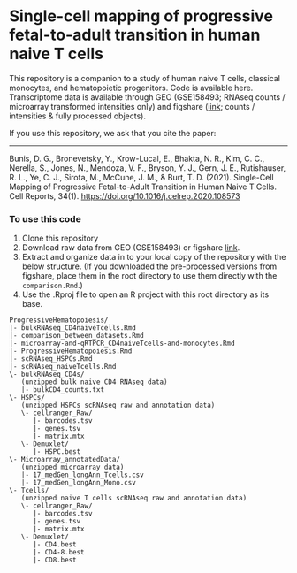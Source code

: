 # Single-cell mapping of progressive fetal-to-adult transition in human naive T cells

This repository is a companion to a study of human naive T cells, classical monocytes, and hematopoietic progenitors. Code is available here. Transcriptome data is available through GEO (GSE158493; RNAseq counts / microarray transformed intensities only) and figshare ([link](https://figshare.com/projects/Single-cell_mapping_of_progressive_fetal-to-adult_transition_in_human_hematopoiesis/76143); counts / intensities & fully processed objects).

If you use this repository, we ask that you cite the paper:

---

Bunis, D. G., Bronevetsky, Y., Krow-Lucal, E., Bhakta, N. R., Kim, C. C., Nerella, S., Jones, N., Mendoza, V. F., Bryson, Y. J., Gern, J. E., Rutishauser, R. L., Ye, C. J., Sirota, M., McCune, J. M., & Burt, T. D. (2021). Single-Cell Mapping of Progressive Fetal-to-Adult Transition in Human Naive T Cells. Cell Reports, 34(1). https://doi.org/10.1016/j.celrep.2020.108573

### To use this code

1. Clone this repository
2. Download raw data from GEO (GSE158493) or figshare [link](https://figshare.com/projects/Single-cell_mapping_of_progressive_fetal-to-adult_transition_in_human_hematopoiesis/76143).
3. Extract and organize data in to your local copy of the repository with the below structure. (If you downloaded the pre-processed versions from figshare, place them in the root directory to use them directly with the `comparison.Rmd`.)
4. Use the .Rproj file to open an R project with this root directory as its base.

```
ProgressiveHematopoiesis/
|- bulkRNAseq_CD4naiveTcells.Rmd
|- comparison_between_datasets.Rmd
|- microarray-and-qRTPCR_CD4naiveTcells-and-monocytes.Rmd
|- ProgressiveHematopoiesis.Rmd
|- scRNAseq_HSPCs.Rmd
|- scRNAseq_naiveTcells.Rmd
\- bulkRNAseq_CD4s/
   (unzipped bulk naive CD4 RNAseq data)
   |- bulkCD4_counts.txt
\- HSPCs/
   (unzipped HSPCs scRNAseq raw and annotation data)
   \- cellranger_Raw/
      |- barcodes.tsv
      |- genes.tsv
      |- matrix.mtx
   \- Demuxlet/
      |- HSPC.best
\- Microarray_annotatedData/
   (unzipped microarray data)
   |- 17_medGen_longAnn_Tcells.csv
   |- 17_medGen_longAnn_Mono.csv
\- Tcells/
   (unzipped naive T cells scRNAseq raw and annotation data)
   \- cellranger_Raw/
      |- barcodes.tsv
      |- genes.tsv
      |- matrix.mtx
   \- Demuxlet/
      |- CD4.best
      |- CD4-8.best
      |- CD8.best
```
